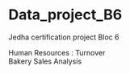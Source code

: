 # Data_project_B6
Jedha certification project Bloc 6

Human Resources : Turnover
<BR>
Bakery Sales Analysis
